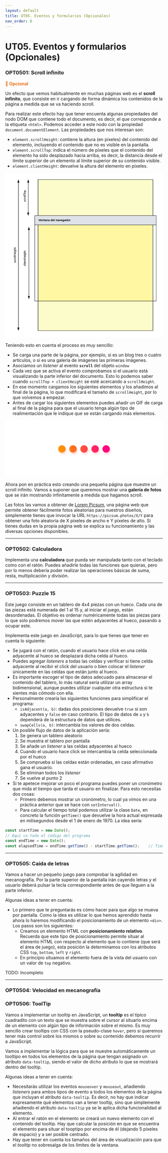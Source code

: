 ```yaml
---
layout: default
title: UT05. Eventos y formularios (Opcionales)
nav_order: 8
---
```


# UT05. Eventos y formularios (Opcionales)

### OPT0501: Scroll infinito

**<span style="color: #ED7117">📣 Opcional</span>**

Un efecto que vemos habitualmente en muchas páginas web es el **scroll infinito**, que consiste en ir cargando de forma dinámica los contenidos de la página a medida que se va haciendo scroll.

Para realizar este efecto hay que tener encuenta algunas propiedades del nodo DOM que contiene todo el documento, es decir, el que corresponde a la etiqueta `<html>`. Podemos acceder a este nodo con la propiedad `document.documentElement`. Las propiedades que nos interesan son:

- `element.scrollHeight`: contiene la altura (en píxeles) del contenido del elemento, incluyendo el contenido que no es visible en la pantalla.
- `element.scrollTop`: indica el número de píxeles que el contenido del elemento ha sido desplazado hacia arriba, es decir, la distancia desde el límite superior de un elemento al límite superior de su contenido visible.
- `element.clientHeight`: devuelve la altura del elemento en píxeles.

![Scroll Properties](assets/opt0501/scrollProperties.png)

Teniendo esto en cuenta el proceso es muy sencillo:

- Se carga una parte de la página, por ejemplo, si es un blog tres o cuatro artículos, o si es una galería de imágenes las primeras imágenes.
- Asociamos un *listener* al evento **`scroll`** del objeto `window`
- Cada vez que se activa el evento comprobamos si el usuario está visualizando la parte inferior del documento. Esto lo podemos saber cuando `scrollTop + clientHeight` se esté acercando a `scrollHeight`.
- En ese momento cargamos los siguientes elementos y los añadimos al final de la página, lo que modificará el tamaño de `scrollHeight`, por lo que volvemos a empezar.
- Antes de cargar los siguientes elementos puedes añadir un GIF de carga al final de la página para que el usuario tenga algún tipo de realimentación que le indique que se están cargando más elementos.

![GIF de carga](assets/opt0501/loading.gif)

Ahora pon en práctica esto creando una pequeña página que muestre un scroll infinito. Vamos a suponer que queremos mostrar una **galería de fotos** que se irán mostrando infinitamente a medida que hagamos scroll.

Las fotos las vamos a obtener de [Lorem Picsum](https://picsum.photos/), una página web que permite obtener fácilmente fotos aleatorias para nuestros diseños, simplemente tienes que invocar la URL `https://picsum.photos/X/Y` para obtener una foto aleatoria de X píxeles de ancho e Y píxeles de alto. Si tienes dudas en la propia página web se explica su funcionamiento y las diversas opciones disponibles.

---

### OPT0502: Calculadora

Implementa una **calculadora** que pueda ser manipulada tanto con el teclado como con el ratón. Puedes añadirle todas las funciones que quieras, pero por lo menos debería poder realizar las operaciones básicas de suma, resta, multiplicación y división.

---

### OPT0503: Puzzle 15

Este juego consiste en un tablero de 4x4 piezas con un hueco. Cada una de las piezas está numerada del 1 al 15 y, al iniciar el juego, están desordenadas. El objetivo es ordenar numéricamente todas las piezas para lo que solo podremos mover las que estén adyacentes al hueco, pasando a ocupar este.

Implementa este juego en JavaScript, para lo que tienes que tener en cuenta lo siguiente:

- Se jugará con el ratón, cuando el usuario hace click en una celda adyacente al hueco se desplazará dicha celda al hueco.
- Puedes agregar *listeners* a todas las celdas y verificar si tiene celda adyacente al recibir el click del usuario o bien colocar el *listener* únicamente en las celdas que están junto al hueco.
- Es importante escoger el tipo de datos adecuado para almacenar el contenido del tablero, lo más natural sería utilizar un array bidimensional, aunque puedes utilizar cualquier otra estructura si te sientes más cómodo con ella.
- Personalmente crearía las siguientes funciones para simplificar el programa:
  - `isAdjacent(a, b)`: dadas dos posiciones devuelve `true` si son adyacentes y `false` en caso contrario. El tipo de datos de `a` y `b` dependerá de la estructura de datos que utilices.
  - `swapCells(a, b)`: intercambia los valores de dos celdas.
- Un posible flujo de datos de la aplicación sería:
  1. Se genera un tablero aleatorio
  2. Se muestra el tablero por pantalla
  3. Se añade un *listener* a las celdas adyacentes al hueco
  4. Cuando el usuario hace click se intercambia la celda seleccionada por el hueco
  5. Se comprueba si las celdas están ordenadas, en caso afirmativo gana el usuario.
  6. Se eliminan todos los *listener* 
  7. Se vuelve al punto 2
- Si te apetece mejorar un poco el programa puedes poner un cronómetro que mida el tiempo que tarda el usuario en finalizar. Para esto necesitas dos cosas:
  - Primero debemos mostrar un cronómetro, lo cual ya vimos en una práctica anterior que se hace con `setInterval()`.
  - Para calcular el tiempo total podemos utilizar la clase `Date`, en concreto la función `getTime()` que devuelve la hora actual expresada en milisegundos desde el 1 de enero de 1970. La idea sería:

```javascript
const startTime = new Date();
// Aquí va todo el código del programa
const endTime = new Date();
const elapsedTime = endTime.getTime() - startTime.getTime();    // Tiempo transcurrido en milisegundos

```

---

### OPT0505: Caída de letras

Vamos a hacer un pequeño juego para comprobar la agilidad en mecanografía. Por la parte superior de la pantalla irán cayendo letras y el usuario deberá pulsar la tecla correspondiente antes de que lleguen a la parte inferior.

Algunas ideas a tener en cuenta:

- Lo primero que te preguntarás es cómo hacer para que algo se mueva por pantalla. Como la idea es utilizar lo que hemos aprendido hasta ahora lo haremos modificando el posicionamiento de un elemento `<div>`. Los pasos son los siguientes:
  - Creamos un elemento HTML con **posicionamiento relativo**. Recuerda que este tipo de posicionamiento permite situar al elemento HTML con respecto al elemento que lo contiene (que será el área de juego), esta posición la determinamos con los atributos CSS `top`, `bottom`, `left` y `right`.
  - En principio situamos el elemento fuera de la vista del usuario con un valor de `top` negativo.


TODO: Incompleto

---

### OPT0504: Velocidad en mecanografía






### OPT0506: ToolTip

Vamos a implementar un tooltip en JavaScript, un **tooltip** es el típico cuadradito con un texto que se muestra sobre el cursor al situarlo encima de un elemento con algún tipo de información sobre el mismo. Es muy sencillo crear tooltips con CSS con la pseudo-clase `hover`, pero si queremos tener más control sobre los mismos o sobre su contenido debemos recurrir a JavaScript.

Vamos a implementar la lógica para que se muestre automáticamente un tooltipo en todos los elementos de la página que tengan asignado un atributo `data-tooltip`, siendo el valor de dicho atributo lo que se mostrará dentro del tooltip.

Algunas ideas a tener en cuenta:

- Necesitarás utilizar los eventos `mouseover` y `mouseout`, añadiendo *listeners* para ambos tipos de evento a todos los elementos de la página que incluyan el atributo `data-tooltip`. Es decir, no hay que indicar expresamente qué elementos van a tener tooltip, sino que simplemente añadiendo el atributo `data-tooltip` ya se le aplica dicha funcionalidad al elemento.
- Al entrar el ratón en el elemento se creará un nuevo elemento con el contenido del tooltip. Hay que calcular la posición en que se encuentra el elemento para situar el tooptipo por encima de él (dejando 5 píxeles de espacio) y a ser posible centrado.
- Hay que tener en cuenta los tamaños del área de visualización para que el *tooltip* no sobresalga de los límites de la ventana.